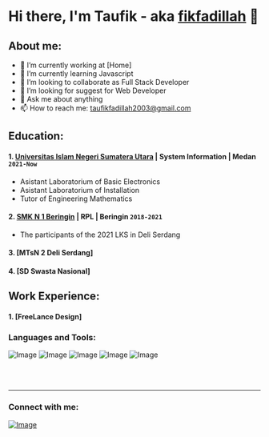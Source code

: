 # Hi there, I'm Taufik - aka [fikfadillah](https://www.youtube.com/channel/UCK2nzBYDQBayyQFnn2dlz3g) 👋
## About me:
- 🔭 I’m currently working at [Home]
- 🌱 I’m currently learning Javascript
- 👯 I’m looking to collaborate as Full Stack Developer 
- 🤔 I’m looking for suggest for Web Developer
- 💬 Ask me about anything
- 📫 How to reach me: taufikfadillah2003@gmail.com

## Education:

#### 1. [Universitas Islam Negeri Sumatera Utara](https://www.uinsu.ac.id) | System Information | Medan `2021-Now`
   - Asistant Laboratorium of Basic Electronics
   - Asistant Laboratorium of Installation
   - Tutor of Engineering Mathematics
 #### 2. [SMK N 1 Beringin](https://smkn1beringin.sch.id/) | RPL | Beringin `2018-2021`
   - The participants of the 2021 LKS in Deli Serdang
 #### 3. [MTsN 2 Deli Serdang]
 #### 4. [SD Swasta Nasional]

## Work Experience:
#### 1. [FreeLance Design]

### Languages and Tools:
![Image](https://img.shields.io/badge/HTML5-E34F26?style=for-the-badge&logo=html5&logoColor=white)
![Image](https://img.shields.io/badge/CSS3-1572B6?style=for-the-badge&logo=css3&logoColor=white)
![Image](https://img.shields.io/badge/JavaScript-323330?style=for-the-badge&logo=javascript&logoColor=F7DF1E)
![Image](https://img.shields.io/badge/PHP-777BB4?style=for-the-badge&logo=php&logoColor=white)
![Image](https://img.shields.io/badge/MySQL-005C84?style=for-the-badge&logo=mysql&logoColor=white)


<br />
<br />

---
### Connect with me:

[![Image](https://img.shields.io/badge/Instagram-E4405F?style=for-the-badge&logo=instagram&logoColor=white)](https://instagram.com/fiikfadillah#gh-light-mode-only)



[webdev]: https://github.com/fikfadillah/fikfadillah
